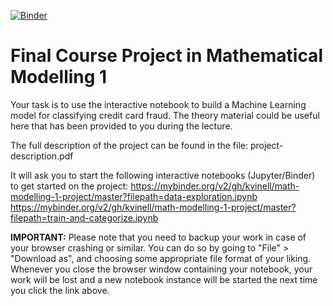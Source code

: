 [![Binder](https://mybinder.org/badge_logo.svg)](https://mybinder.org/v2/gh/kvinell/math-modelling-1-project/blob/master/train-and-categorize.ipynb/master)

# Final Course Project in Mathematical Modelling 1

Your task is to use the interactive notebook to build a Machine Learning model for classifying credit card fraud.
The theory material could be useful here that has been provided to you during the lecture.

The full description of the project can be found in the file:
project-description.pdf

It will ask you to start the following interactive notebooks (Jupyter/Binder) to get started on the project:
https://mybinder.org/v2/gh/kvinell/math-modelling-1-project/master?filepath=data-exploration.ipynb
https://mybinder.org/v2/gh/kvinell/math-modelling-1-project/master?filepath=train-and-categorize.ipynb

**IMPORTANT:** Please note that you need to backup your work in case of your browser crashing or similar.
You can do so by going to "File" > "Download as", and choosing some appropriate file format of your liking.
Whenever you close the browser window containing your notebook, your work will be lost and a new notebook instance will be started the next time you click the link above.
